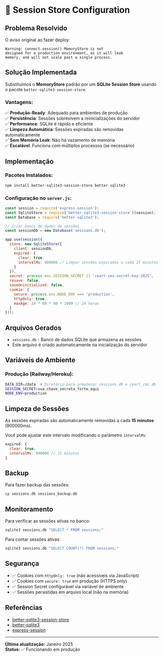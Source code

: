 # 🔐 Session Store Configuration

## Problema Resolvido

O aviso original ao fazer deploy:
```
Warning: connect.session() MemoryStore is not
designed for a production environment, as it will leak
memory, and will not scale past a single process.
```

## Solução Implementada

Substituímos o **MemoryStore** padrão por um **SQLite Session Store** usando o pacote `better-sqlite3-session-store`.

### Vantagens:

✅ **Produção-Ready**: Adequado para ambientes de produção  
✅ **Persistência**: Sessões sobrevivem a reinicializações do servidor  
✅ **Performance**: SQLite é rápido e eficiente  
✅ **Limpeza Automática**: Sessões expiradas são removidas automaticamente  
✅ **Sem Memória Leak**: Não há vazamento de memória  
✅ **Escalável**: Funciona com múltiplos processos (se necessário)

## Implementação

### Pacotes Instalados:
```bash
npm install better-sqlite3-session-store better-sqlite3
```

### Configuração no `server.js`:

```javascript
const session = require('express-session');
const SqliteStore = require('better-sqlite3-session-store')(session);
const Database = require('better-sqlite3');

// Criar banco de dados de sessões
const sessionDb = new Database('sessions.db');

app.use(session({
  store: new SqliteStore({
    client: sessionDb,
    expired: {
      clear: true,
      intervalMs: 900000 // Limpar sessões expiradas a cada 15 minutos
    }
  }),
  secret: process.env.SESSION_SECRET || 'ceart-cms-secret-key-2025',
  resave: false,
  saveUninitialized: false,
  cookie: {
    secure: process.env.NODE_ENV === 'production',
    httpOnly: true,
    maxAge: 24 * 60 * 60 * 1000 // 24 horas
  }
}));
```

## Arquivos Gerados

- `sessions.db` - Banco de dados SQLite que armazena as sessões
- Este arquivo é criado automaticamente na inicialização do servidor

## Variáveis de Ambiente

### Produção (Railway/Heroku):
```bash
DATA_DIR=/data  # Diretório para armazenar sessions.db e ceart_cms.db
SESSION_SECRET=sua_chave_secreta_forte_aqui
NODE_ENV=production
```

## Limpeza de Sessões

As sessões expiradas são automaticamente removidas a cada **15 minutos** (900000ms).

Você pode ajustar este intervalo modificando o parâmetro `intervalMs`:

```javascript
expired: {
  clear: true,
  intervalMs: 900000 // 15 minutos
}
```

## Backup

Para fazer backup das sessões:
```bash
cp sessions.db sessions_backup.db
```

## Monitoramento

Para verificar as sessões ativas no banco:
```bash
sqlite3 sessions.db "SELECT * FROM sessions;"
```

Para contar sessões ativas:
```bash
sqlite3 sessions.db "SELECT COUNT(*) FROM sessions;"
```

## Segurança

- ✅ Cookies com `httpOnly: true` (não acessíveis via JavaScript)
- ✅ Cookies com `secure: true` em produção (HTTPS only)
- ✅ Session Secret configurável via variável de ambiente
- ✅ Sessões persistidas em arquivo local (não na memória)

## Referências

- [better-sqlite3-session-store](https://www.npmjs.com/package/better-sqlite3-session-store)
- [better-sqlite3](https://github.com/WiseLibs/better-sqlite3)
- [express-session](https://www.npmjs.com/package/express-session)

---

**Última atualização:** Janeiro 2025  
**Status:** ✅ Funcionando em produção

